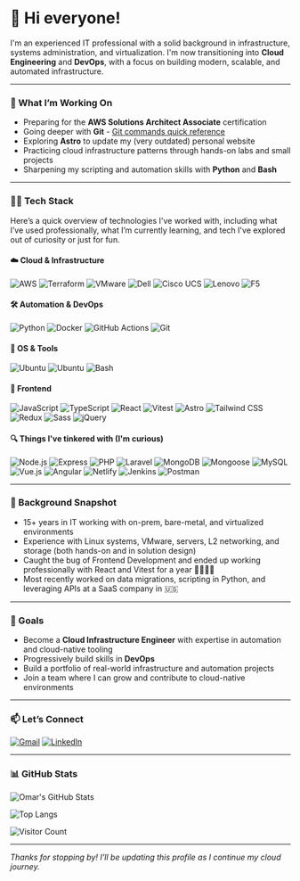 # 👋 Hi everyone!

I'm an experienced IT professional with a solid background in infrastructure, systems administration, and virtualization. I'm now transitioning into **Cloud Engineering** and **DevOps**, with a focus on building modern, scalable, and automated infrastructure.

---

### 🌱 What I’m Working On

- Preparing for the **AWS Solutions Architect Associate** certification
- Going deeper with **Git** - [Git commands quick reference](./git-quick-reference.md)
- Exploring **Astro** to update my (very outdated) personal website
- Practicing cloud infrastructure patterns through hands-on labs and small projects
- Sharpening my scripting and automation skills with **Python** and **Bash**

---

### 👨‍💻 Tech Stack

Here’s a quick overview of technologies I've worked with, including what I’ve used professionally, what I’m currently learning, and tech I've explored out of curiosity or just for fun.

#### ☁️ Cloud & Infrastructure

![AWS](https://img.shields.io/badge/AWS-Learning-FF9900?style=flat&logo=amazonwebservices&logoColor=white)
![Terraform](https://img.shields.io/badge/Terraform-Learning-844FBA?style=flat&logo=terraform&logoColor=white)
![VMware](https://img.shields.io/badge/VMware%20Vsphere-Deployed%20%26%20Configured%20/%20Presales-20232A?style=flat&logo=vmware&logoColor=white)
![Dell](https://img.shields.io/badge/Dell%20Servers%20%26%20Storage-Deployed%20%26%20Configured%20/%20Presales-007DB8?style=flat&logo=dell&logoColor=white)
![Cisco UCS](https://img.shields.io/badge/Cisco%20UCS%20Servers-Deployed%20%26%20Configured%20/%20Presales-1BA0D7?style=flat&logo=cisco&logoColor=white)
![Lenovo](https://img.shields.io/badge/Lenovo%20Servers-Presales%20Experience-E2231A?style=flat&logo=lenovo&logoColor=white)
![F5](https://img.shields.io/badge/F5%20Networks-Load%20Balancing%20Experience-E4002B?style=flat&logo=f5&logoColor=white)


#### 🛠 Automation & DevOps

![Python](https://img.shields.io/badge/Python-Used%20for%20Scripting-3776AB?style=flat&logo=python&logoColor=white)
![Docker](https://img.shields.io/badge/Docker-Learning-2496ED?style=flat&logo=docker&logoColor=white)
![GitHub Actions](https://img.shields.io/badge/GitHub%20Actions-Learning-2088FF?style=flat&logo=githubactions&logoColor=white)
![Git](https://img.shields.io/badge/Git-Daily%20Use-F05032?style=flat&logo=git&logoColor=white)

#### 🐧 OS & Tools

![Ubuntu](https://img.shields.io/badge/Linux-Deployed%20%26%20Configured-FCC624?style=flat&logo=linux&logoColor=white)
![Ubuntu](https://img.shields.io/badge/Ubuntu-Primary%20OS-E95420?style=flat&logo=ubuntu&logoColor=white)
![Bash](https://img.shields.io/badge/Bash-Daily%20Use-4EAA25?style=flat&logo=gnubash&logoColor=white)

#### 🎨 Frontend

![JavaScript](https://img.shields.io/badge/JavaScript-Some%20Experience-F7DF1E?style=flat&logo=javascript&logoColor=white)
![TypeScript](https://img.shields.io/badge/TypeScript-Some%20Experience-3178C6?style=flat&logo=typescript&logoColor=white)
![React](https://img.shields.io/badge/React-Some%20Experience-61DAFB?style=flat&logo=react&logoColor=white)
![Vitest](https://img.shields.io/badge/Vitest-Some%20Experience-6E9F18?style=flat&logo=vitest&logoColor=white)
![Astro](https://img.shields.io/badge/Astro-Personal%20Projects-BC52EE?style=flat&logo=astro&logoColor=white)
![Tailwind CSS](https://img.shields.io/badge/TailwindCSS-Personal%20Projects-06B6D4?style=flat&logo=tailwindcss&logoColor=white)
![Redux](https://img.shields.io/badge/Redux-Familiar-764ABC?style=flat&logo=redux&logoColor=white)
![Sass](https://img.shields.io/badge/Sass-Familiar-CC6699?style=flat&logo=sass&logoColor=white)
![jQuery](https://img.shields.io/badge/jQuery-Familiar-0769AD?style=flat&logo=jquery&logoColor=white)

#### 🔍 Things I've tinkered with (I'm curious)

![Node.js](https://img.shields.io/badge/Node.js--5FA04E?style=flat&logo=nodedotjs&logoColor=white)
![Express](https://img.shields.io/badge/Express--000000?style=flat&logo=express&logoColor=white)
![PHP](https://img.shields.io/badge/PHP--777BB4?style=flat&logo=php&logoColor=white)
![Laravel](https://img.shields.io/badge/Laravel--FF2D20?style=flat&logo=laravel&logoColor=white)
![MongoDB](https://img.shields.io/badge/MongoDB--47A248?style=flat&logo=mongodb&logoColor=white)
![Mongoose](https://img.shields.io/badge/Mongoose--880000?style=flat&logo=mongoose&logoColor=white)
![MySQL](https://img.shields.io/badge/MySQL--4479A1?style=flat&logo=mysql&logoColor=white)
![Vue.js](https://img.shields.io/badge/Vue.js--4FC08D?style=flat&logo=vuedotjs&logoColor=white)
![Angular](https://img.shields.io/badge/Angular--0F0F11?style=flat&logo=angular&logoColor=white)
![Netlify](https://img.shields.io/badge/Netlify--00C7B7?style=flat&logo=netlify&logoColor=white)
![Jenkins](https://img.shields.io/badge/Jenkins--D24939?style=flat&logo=jenkins&logoColor=white)
![Postman](https://img.shields.io/badge/Postman--DD3A0A?style=flat&logo=postman&logoColor=white)

---

### 🧰 Background Snapshot

- 15+ years in IT working with on-prem, bare-metal, and virtualized environments
- Experience with Linux systems, VMware, servers, L2 networking, and storage (both hands-on and in solution design)
- Caught the bug of Frontend Development and ended up working professionally with React and Vitest for a year 🤷‍♂️🤹‍♂️
- Most recently worked on data migrations, scripting in Python, and leveraging APIs at a SaaS company in 🇺🇸

---

### 🚀 Goals

- Become a **Cloud Infrastructure Engineer** with expertise in automation and cloud-native tooling
- Progressively build skills in **DevOps**
- Build a portfolio of real-world infrastructure and automation projects
- Join a team where I can grow and contribute to cloud-native environments

---

### 📫 Let’s Connect

[![Gmail](https://img.shields.io/badge/Gmail-D14836?style=flat&logo=gmail&logoColor=white)](mailto:oatiffer@gmail.com)
[![LinkedIn](https://img.shields.io/badge/LinkedIn-blue?style=flat&logo=linkedin&logoColor=white)](https://www.linkedin.com/in/oatiffer)

---

### 📊 GitHub Stats

![Omar's GitHub Stats](https://github-readme-stats.vercel.app/api?username=oatiffer&show_icons=true&theme=github_dark)

![Top Langs](https://github-readme-stats.vercel.app/api/top-langs/?username=oatiffer&layout=compact&langs_count=10&theme=github_dark)

![Visitor Count](https://vbr.nathanchung.dev/badge?page_id=oatiffer&text=profile_views&style=for-the-badge&lcolor=20232A&logo=Github)

---

*Thanks for stopping by! I’ll be updating this profile as I continue my cloud journey.* 
